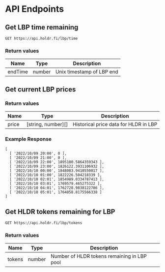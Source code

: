 # API Endpoints

## Get LBP time remaining

```
GET https://api.holdr.fi/lbp/time
```

### Return values
| Name | Type | Description |
|---|---|---|
|endTime|number|Unix timestamp of LBP end|

## Get current LBP prices

### Return values
| Name | Type | Description |
|---|---|---|
|price|[string, number][]|Historical price data for HLDR in LBP|

### Example Response 

```
[
  [ '2022/10/09 20:00', 0 ],
  [ '2022/10/09 21:00', 0 ],
  [ '2022/10/09 22:00', 1895100.5864359343 ],
  [ '2022/10/09 23:00', 1826122.3931106932 ],
  [ '2022/10/10 00:00', 1848083.9410550017 ],
  [ '2022/10/10 01:00', 1822226.504218339 ],
  [ '2022/10/10 02:01', 1854989.0334787413 ],
  [ '2022/10/10 03:01', 1769579.465275322 ],
  [ '2022/10/10 04:01', 1762728.9838122786 ],
  [ '2022/10/10 05:01', 1764858.8175566338 ]
]
```

## Get HLDR tokens remaining for LBP

```
GET https://api.holdr.fi/lbp/tokens
```

### Return values
| Name | Type | Description |
|---|---|---|
|tokens|number|Number of HLDR tokens remaining in LBP pool|